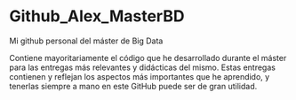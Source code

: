 # Github_Alex_MasterBD
 Mi github personal del máster de Big Data

 Contiene mayoritariamente el código que he desarrollado durante el máster para las entregas más relevantes y didácticas del mismo. Estas entregas contienen y reflejan los aspectos más importantes que he aprendido, y tenerlas siempre a mano en este GitHub puede ser de gran utilidad.
